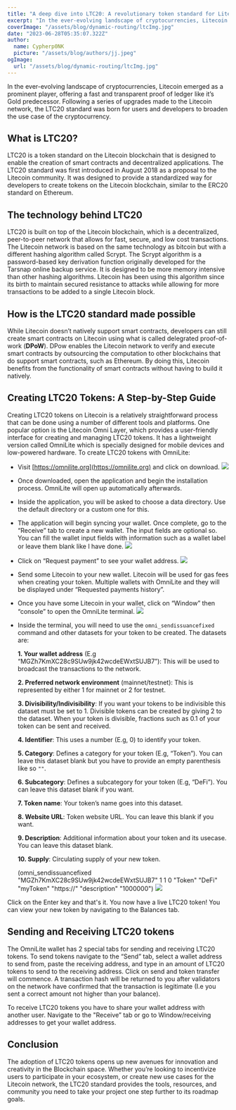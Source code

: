 ```yaml
---
title: "A deep dive into LTC20: A revolutionary token standard for Litecoin"
excerpt: "In the ever-evolving landscape of cryptocurrencies, Litecoin emerged as a prominent player, offering a fast and transparent proof of ledger like it’s Gold predecessor."
coverImage: "/assets/blog/dynamic-routing/ltcImg.jpg"
date: "2023-06-28T05:35:07.322Z"
author:
  name: Cypherp0NK
  picture: "/assets/blog/authors/jj.jpeg"
ogImage:
  url: "/assets/blog/dynamic-routing/ltcImg.jpg"
---
```


In the ever-evolving landscape of cryptocurrencies, Litecoin emerged as a prominent player, offering a fast and transparent proof of ledger like it’s Gold predecessor. Following a series of upgrades made to the Litecoin network, the LTC20 standard was born for users and developers to broaden the use case of the cryptocurrency.

## **What is LTC20?**

LTC20 is a token standard on the Litecoin blockchain that is designed to enable the creation of smart contracts and decentralized applications. The LTC20 standard was first introduced in August 2018 as a proposal to the Litecoin community. It was designed to provide a standardized way for developers to create tokens on the Litecoin blockchain, similar to the ERC20 standard on Ethereum.

## **The technology behind LTC20**

LTC20 is built on top of the Litecoin blockchain, which is a decentralized, peer-to-peer network that allows for fast, secure, and low cost transactions. The Litecoin network is based on the same technology as bitcoin but with a different hashing algorithm called Scrypt. The Scrypt algorithm is a password-based key derivation function originally developed for the Tarsnap online backup service. It is designed to be more memory intensive than other hashing algorithms. Litecoin has been using this algorithm since its birth to maintain secured resistance to attacks while allowing for more transactions to be added to a single Litecoin block.

## **How is the LTC20 standard made possible**

While Litecoin doesn’t natively support smart contracts, developers can still create smart contracts on Litecoin using what is called delegrated proof-of-work (**DPoW**). DPow enables the Litecoin network to verify and execute smart contracts by outsourcing the computation to other blockchains that do support smart contracts, such as Ethereum. By doing this, Litecoin benefits from the functionality of smart contracts without having to build it natively.

## **Creating LTC20 Tokens: A Step-by-Step Guide**

Creating LTC20 tokens on Litecoin is a relatively straightforward process that can be done using a number of different tools and platforms. One popular option is the Litecoin Omni Layer, which provides a user-friendly interface for creating and managing LTC20 tokens. It has a lightweight version called OmniLite which is specially designed for mobile devices and low-powered hardware. To create LTC20 tokens with OmniLite:

- Visit [https://omnilite.org](https://omnilite.org) and click on download.
  ![](https://paper-attachments.dropboxusercontent.com/s_6371B00262F165391CE82B55B277D081F97C9068570A657371D925EFB78FF3FC_1688274905835_Screenshot+2023-07-02+071439.png)

- Once downloaded, open the application and begin the installation process. OmniLite will open up automatically afterwards.
- Inside the application, you will be asked to choose a data directory. Use the default directory or a custom one for this.
- The application will begin syncing your wallet. Once complete, go to the “Receive” tab to create a new wallet. The input fields are optional so. You can fill the wallet input fields with information such as a wallet label or leave them blank like I have done.
  ![](https://paper-attachments.dropboxusercontent.com/s_6371B00262F165391CE82B55B277D081F97C9068570A657371D925EFB78FF3FC_1688276399196_Screenshot+2023-07-02+073739.png)

- Click on “Request payment” to see your wallet address.
  ![](https://paper-attachments.dropboxusercontent.com/s_6371B00262F165391CE82B55B277D081F97C9068570A657371D925EFB78FF3FC_1688276592360_Screenshot+2023-07-02+074234.png)

- Send some Litecoin to your new wallet. Litecoin will be used for gas fees when creating your token. Multiple wallets with OmniLite and they will be displayed under “Requested payments history”.
- Once you have some Litecoin in your wallet, click on “Window” then “console” to open the OmniLite terminal.
  ![](https://paper-attachments.dropboxusercontent.com/s_6371B00262F165391CE82B55B277D081F97C9068570A657371D925EFB78FF3FC_1688277166655_Screenshot+2023-07-02+075211.png)

- Inside the terminal, you will need to use the `omni_sendissuancefixed` command and other datasets for your token to be created. The datasets are:

  **1. Your wallet address** (E.g “MGZh7KmXC28c9SUw9jk42wcdeEWxtSUJB7”): This will be used to broadcast the transactions to the network.

  **2. Preferred network environment** (mainnet/testnet): This is represented by either 1 for mainnet or 2 for testnet.

  **3. Divisibility/Indivisibility**: If you want your tokens to be indivisible this dataset must be set to 1. Divisible tokens can be created by giving 2 to the dataset. When your token is divisible, fractions such as 0.1 of your token can be sent and received.

  **4. Identifier**: This uses a number (E.g, 0) to identify your token.

  **5. Category**: Defines a category for your token (E.g, “Token”). You can leave this dataset blank but you have to provide an empty parenthesis like so `""`.

  **6. Subcategory**: Defines a subcategory for your token (E.g, “DeFi”). You can leave this dataset blank if you want.

  **7. Token name**: Your token’s name goes into this dataset.

  **8. Website URL**: Token website URL. You can leave this blank if you want.

  **9. Description**: Additional information about your token and its usecase. You can leave this dataset blank.

  **10. Supply**: Circulating supply of your new token.

  (omni_sendissuancefixed "MGZh7KmXC28c9SUw9jk42wcdeEWxtSUJB7" 1 1 0 "Token" "DeFi" "myToken" "https://" "description" "1000000")
  ![](https://paper-attachments.dropboxusercontent.com/s_6371B00262F165391CE82B55B277D081F97C9068570A657371D925EFB78FF3FC_1688280271642_Screenshot+2023-07-02+084210.png)

Click on the Enter key and that's it. You now have a live LTC20 token! You can view your new token by navigating to the Balances tab.

## **Sending and Receiving LTC20 tokens**

The OmniLite wallet has 2 special tabs for sending and receiving LTC20 tokens. To send tokens navigate to the “Send” tab, select a wallet address to send from, paste the receiving address, and type in an amount of LTC20 tokens to send to the receiving address. Click on send and token transfer will commence. A transaction hash will be returned to you after validators on the network have confirmed that the transaction is legitimate (I.e you sent a correct amount not higher than your balance).

To receive LTC20 tokens you have to share your wallet address with another user. Navigate to the "Receive” tab or go to Window/receiving addresses to get your wallet address.

## **Conclusion**

The adoption of LTC20 tokens opens up new avenues for innovation and creativity in the Blockchain space. Whether you’re looking to incentivize users to participate in your ecosystem, or create new use cases for the Litecoin network, the LTC20 standard provides the tools, resources, and community you need to take your project one step further to its roadmap goals.
